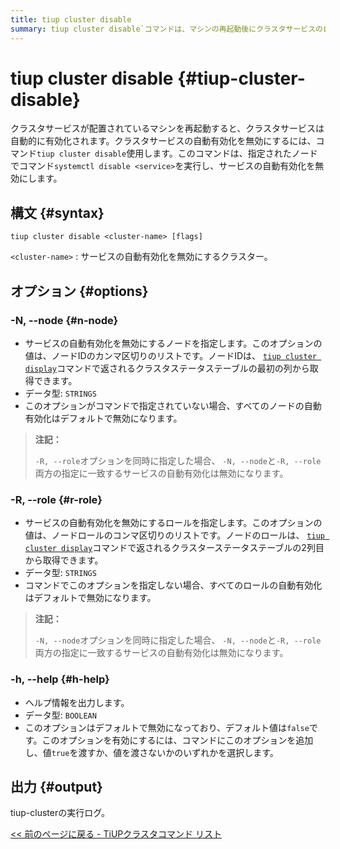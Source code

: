 ```yaml
---
title: tiup cluster disable
summary: tiup cluster disable`コマンドは、マシンの再起動後にクラスタサービスの自動有効化を無効にするために使用されます。指定されたノードで`systemctl disable <service>`を実行します。オプションには、ノードを指定するための-Nとロールを指定するための-Rがあります。出力はtiup-clusterの実行ログです。
---
```


# tiup cluster disable {#tiup-cluster-disable}

クラスタサービスが配置されているマシンを再起動すると、クラスタサービスは自動的に有効化されます。クラスタサービスの自動有効化を無効にするには、コマンド`tiup cluster disable`使用します。このコマンドは、指定されたノードでコマンド`systemctl disable <service>`を実行し、サービスの自動有効化を無効にします。

## 構文 {#syntax}

```shell
tiup cluster disable <cluster-name> [flags]
```

`<cluster-name>` : サービスの自動有効化を無効にするクラスター。

## オプション {#options}

### -N, --node {#n-node}

-   サービスの自動有効化を無効にするノードを指定します。このオプションの値は、ノードIDのカンマ区切りのリストです。ノードIDは、 [`tiup cluster display`](/tiup/tiup-component-cluster-display.md)コマンドで返されるクラスタステータステーブルの最初の列から取得できます。
-   データ型: `STRINGS`
-   このオプションがコマンドで指定されていない場合、すべてのノードの自動有効化はデフォルトで無効になります。

> **注記：**
>
> `-R, --role`オプションを同時に指定した場合、 `-N, --node`と`-R, --role`両方の指定に一致するサービスの自動有効化は無効になります。

### -R, --role {#r-role}

-   サービスの自動有効化を無効にするロールを指定します。このオプションの値は、ノードロールのコンマ区切りのリストです。ノードのロールは、 [`tiup cluster display`](/tiup/tiup-component-cluster-display.md)コマンドで返されるクラスターステータステーブルの2列目から取得できます。
-   データ型: `STRINGS`
-   コマンドでこのオプションを指定しない場合、すべてのロールの自動有効化はデフォルトで無効になります。

> **注記：**
>
> `-N, --node`オプションを同時に指定した場合、 `-N, --node`と`-R, --role`両方の指定に一致するサービスの自動有効化は無効になります。

### -h, --help {#h-help}

-   ヘルプ情報を出力します。
-   データ型: `BOOLEAN`
-   このオプションはデフォルトで無効になっており、デフォルト値は`false`です。このオプションを有効にするには、コマンドにこのオプションを追加し、値`true`を渡すか、値を渡さないかのいずれかを選択します。

## 出力 {#output}

tiup-clusterの実行ログ。

[&lt;&lt; 前のページに戻る - TiUPクラスタコマンド リスト](/tiup/tiup-component-cluster.md#command-list)

